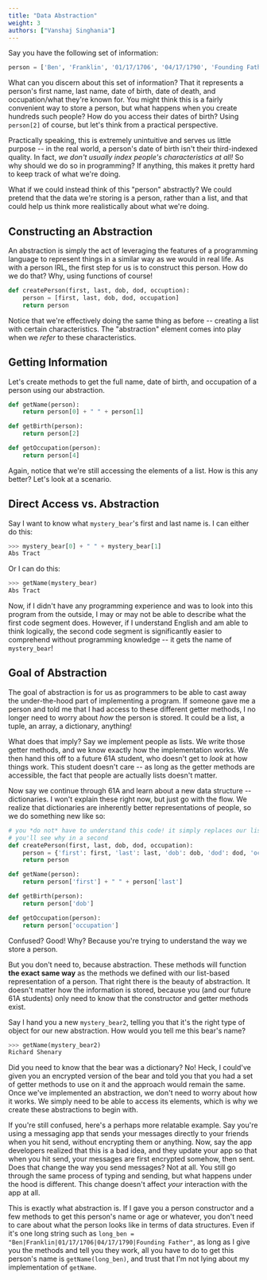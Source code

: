 ```yaml
---
title: "Data Abstraction"
weight: 3
authors: ["Vanshaj Singhania"]
---
```


Say you have the following set of information:

```python
person = ['Ben', 'Franklin', '01/17/1706', '04/17/1790', 'Founding Father']
```

What can you discern about this set of information? That it represents a person's first name, last name, date of birth, date of death, and occupation/what they're known for. You might think this is a fairly convenient way to store a person, but what happens when you create hundreds such people? How do you access their dates of birth? Using `person[2]` of course, but let's think from a practical perspective.

Practically speaking, this is extremely unintuitive and serves us little purpose -- in the real world, a person's date of birth isn't their third-indexed quality. In fact, *we don't usually index people's characteristics at all!* So why should we do so in programming? If anything, this makes it pretty hard to keep track of what we're doing.

What if we could instead think of this "person" abstractly? We could pretend that the data we're storing is a person, rather than a list, and that could help us think more realistically about what we're doing.

## Constructing an Abstraction
An abstraction is simply the act of leveraging the features of a programming language to represent things in a similar way as we would in real life. As with a person IRL, the first step for us is to construct this person. How do we do that? Why, using functions of course!

```python
def createPerson(first, last, dob, dod, occuption):
    person = [first, last, dob, dod, occupation]
    return person
```

Notice that we're effectively doing the same thing as before -- creating a list with certain characteristics. The "abstraction" element comes into play when we *refer* to these characteristics.

## Getting Information
Let's create methods to get the full name, date of birth, and occupation of a person using our abstraction.

```python
def getName(person):
    return person[0] + " " + person[1]

def getBirth(person):
    return person[2]

def getOccupation(person):
    return person[4]
```

Again, notice that we're still accessing the elements of a list. How is this any better? Let's look at a scenario.

## Direct Access vs. Abstraction
Say I want to know what `mystery_bear`'s first and last name is. I can either do this:

```python
>>> mystery_bear[0] + " " + mystery_bear[1]
Abs Tract
```

Or I can do this:

```python
>>> getName(mystery_bear)
Abs Tract
```

Now, if I didn't have any programming experience and was to look into this program from the outside, I may or may not be able to describe what the first code segment does. However, if I understand English and am able to think logically, the second code segment is significantly easier to comprehend without programming knowledge -- it gets the name of `mystery_bear`!

## Goal of Abstraction
The goal of abstraction is for us as programmers to be able to cast away the under-the-hood part of implementing a program. If someone gave me a person and told me that I had access to these different getter methods, I no longer need to worry about *how* the person is stored. It could be a list, a tuple, an array, a dictionary, anything!

What does that imply? Say we implement people as lists. We write those getter methods, and we know exactly how the implementation works. We then hand this off to a future 61A student, who doesn't get to *look* at how things work. This student doesn't care -- as long as the getter methods are accessible, the fact that people are actually lists doesn't matter.

Now say we continue through 61A and learn about a new data structure -- dictionaries. I won't explain these right now, but just go with the flow. We realize that dictionaries are inherently better representations of people, so we do something new like so:

```python
# you *do not* have to understand this code! it simply replaces our list abstraction with something new.
# you'll see why in a second
def createPerson(first, last, dob, dod, occupation):
    person = {'first': first, 'last': last, 'dob': dob, 'dod': dod, 'occupation': occupation}
    return person

def getName(person):
    return person['first'] + " " + person['last']

def getBirth(person):
    return person['dob']

def getOccupation(person):
    return person['occupation']
```

Confused? Good! Why? Because you're trying to understand the way we store a person.

But you don't need to, because abstraction. These methods will function **the exact same way** as the methods we defined with our list-based representation of a person. That right there is the beauty of abstraction. It doesn't matter how the information is stored, because you (and our future 61A students) only need to know that the constructor and getter methods exist.

Say I hand you a new `mystery_bear2`, telling you that it's the right type of object for our new abstraction. How would you tell me this bear's name?

```python
>>> getName(mystery_bear2)
Richard Shenary
```

Did you need to know that the bear was a dictionary? No! Heck, I could've given you an encrypted version of the bear and told you that you had a set of getter methods to use on it and the approach would remain the same. Once we've implemented an abstraction, we don't need to worry about how it works. We simply need to be able to access its elements, which is why we create these abstractions to begin with.

If you're still confused, here's a perhaps more relatable example. Say you're using a messaging app that sends your messages directly to your friends when you hit send, without encrypting them or anything. Now, say the app developers realized that this is a bad idea, and they update your app so that when you hit send, your messages are first encrypted somehow, then sent. Does that change the way you send messages? Not at all. You still go through the same process of typing and sending, but what happens under the hood is different. This change doesn't affect *your* interaction with the app at all.

This is exactly what abstraction is. If I gave you a person constructor and a few methods to get this person's name or age or whatever, you don't need to care about what the person looks like in terms of data structures. Even if it's one long string such as `long_ben = "Ben|Franklin|01/17/1706|04/17/1790|Founding Father"`, as long as I give you the methods and tell you they work, all you have to do to get this person's name is `getName(long_ben)`, and trust that I'm not lying about my implementation of `getName`.